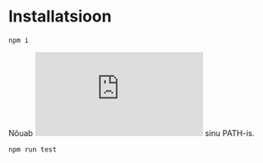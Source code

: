 # Installatsioon

`npm i`

Nõuab ![Chromedriver 80.0.3987.16](https://chromedriver.storage.googleapis.com/index.html?path=80.0.3987.16/) sinu PATH-is.

`npm run test`